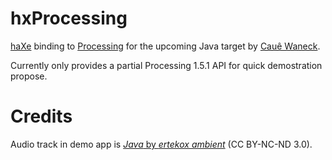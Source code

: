 # hxProcessing

[haXe](http://haxe.org/) binding to [Processing](http://processing.org/) for the upcoming Java target by [Cauê Waneck](http://twitter.com/cwaneck).

Currently only provides a partial Processing 1.5.1 API for quick demostration propose.

# Credits

Audio track in demo app is [*Java* by *ertekox ambient*](http://soundcloud.com/ertekox-ambient/java) (CC BY-NC-ND 3.0).
